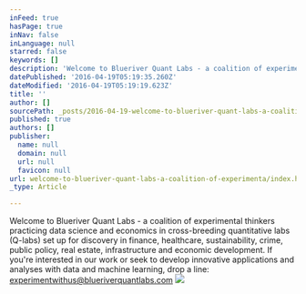 ```yaml
---
inFeed: true
hasPage: true
inNav: false
inLanguage: null
starred: false
keywords: []
description: 'Welcome to Blueriver Quant Labs - a coalition of experimental thinkers practicing data science and economics in cross-breeding quantitative labs (Q-labs) set up for discovery in finance, healthcare, sustainability, crime, public policy, real estate, infrastructure and economic development.'
datePublished: '2016-04-19T05:19:35.260Z'
dateModified: '2016-04-19T05:19:19.623Z'
title: ''
author: []
sourcePath: _posts/2016-04-19-welcome-to-blueriver-quant-labs-a-coalition-of-experimenta.md
published: true
authors: []
publisher:
  name: null
  domain: null
  url: null
  favicon: null
url: welcome-to-blueriver-quant-labs-a-coalition-of-experimenta/index.html
_type: Article

---
```

Welcome to Blueriver Quant Labs - a coalition of experimental thinkers practicing data science and economics in cross-breeding quantitative labs (Q-labs) set up for discovery in finance, healthcare, sustainability, crime, public policy, real estate, infrastructure and economic development. If you're interested in our work or seek to develop innovative applications and analyses with data and machine learning, drop a line:  [experimentwithus@blueriverquantlabs.com][0]
![](https://the-grid-user-content.s3-us-west-2.amazonaws.com/07c34d84-7db9-4cd3-b9bf-e561090b15da.png)

[0]: mailto:experimentwithus@blueriverquantlabs.com